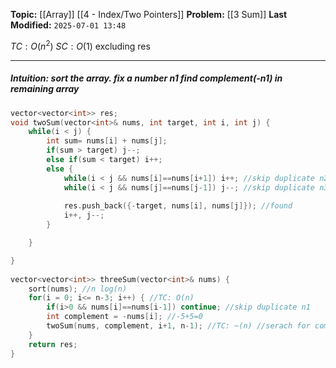 **Topic:** [[Array]] [[4 - Index/Two Pointers]]
**Problem:**  [[3 Sum]]
**Last Modified:**  `2025-07-01 13:48`

 $TC: O(n^2)$
 $SC: O(1)$ excluding res  

---
##### **Intuition**: sort the array. fix a number n1 find complement(-n1) in remaining array
 
```cpp
vector<vector<int>> res;
void twoSum(vector<int>& nums, int target, int i, int j) {
	while(i < j) {
		int sum= nums[i] + nums[j];
		if(sum > target) j--;
		else if(sum < target) i++;
		else {
			while(i < j && nums[i]==nums[i+1]) i++; //skip duplicate n2
			while(i < j && nums[j]==nums[j-1]) j--; //skip duplicate n3
			
			res.push_back({-target, nums[i], nums[j]}); //found
			i++, j--;
		}

	}

}
	
vector<vector<int>> threeSum(vector<int>& nums) {
	sort(nums); //n log(n)
	for(i = 0; i<= n-3; i++) { //TC: O(n)
		if(i>0 && nums[i]==nums[i-1]) continue; //skip duplicate n1
		int complement = -nums[i]; //-5+5=0
		twoSum(nums, complement, i+1, n-1); //TC: ~(n) //serach for complement 
	}
	return res;
}

```

